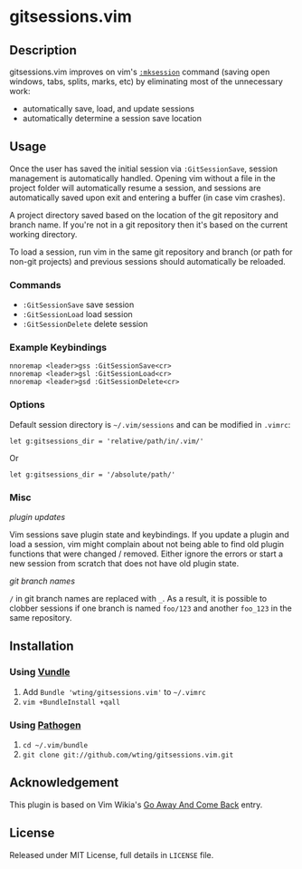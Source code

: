 # gitsessions.vim

## Description

gitsessions.vim improves on vim's [`:mksession`][mks] command (saving open
windows, tabs, splits, marks, etc) by eliminating most of the unnecessary work:

- automatically save, load, and update sessions
- automatically determine a session save location

## Usage

Once the user has saved the initial session via `:GitSessionSave`, session
management is automatically handled. Opening vim without a file in the project
folder will automatically resume a session, and sessions are automatically saved
upon exit and entering a buffer (in case vim crashes).

A project directory saved based on the location of the git repository and branch
name. If you're not in a git repository then it's based on the current working
directory.

To load a session, run vim in the same git repository and branch (or path for
non-git projects) and previous sessions should automatically be reloaded.

### Commands

- `:GitSessionSave` save session
- `:GitSessionLoad` load session
- `:GitSessionDelete` delete session

### Example Keybindings

    nnoremap <leader>gss :GitSessionSave<cr>
    nnoremap <leader>gsl :GitSessionLoad<cr>
    nnoremap <leader>gsd :GitSessionDelete<cr>

### Options

Default session directory is `~/.vim/sessions` and can be modified in `.vimrc`:

    let g:gitsessions_dir = 'relative/path/in/.vim/'

Or

    let g:gitsessions_dir = '/absolute/path/'

### Misc

*plugin updates*

Vim sessions save plugin state and keybindings. If you update a plugin and load
a session, vim might complain about not being able to find old plugin functions
that were changed / removed. Either ignore the errors or start a new session
from scratch that does not have old plugin state.

*git branch names*

`/` in git branch names are replaced with `_`. As a result, it is possible to
clobber sessions if one branch is named `foo/123` and another `foo_123` in the
same repository.

## Installation

### Using [Vundle][v]

1. Add `Bundle 'wting/gitsessions.vim'` to `~/.vimrc`
2. `vim +BundleInstall +qall`

### Using [Pathogen][p]

1. `cd ~/.vim/bundle`
2. `git clone git://github.com/wting/gitsessions.vim.git`

## Acknowledgement

This plugin is based on Vim Wikia's [Go Away And Come Back][vw] entry.

## License

Released under MIT License, full details in `LICENSE` file.

[mks]: http://vimdoc.sourceforge.net/htmldoc/starting.html#:mksession
[p]: https://github.com/tpope/vim-pathogen
[v]: https://github.com/gmarik/vundle
[vqs]: https://github.com/gmarik/vundle#quick-start
[vw]: http://vim.wikia.com/wiki/Go_away_and_come_back
